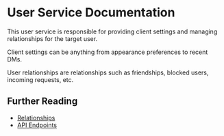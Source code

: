 # User Service Documentation

This user service is responsible for providing client settings and managing relationships for the target user.

Client settings can be anything from appearance preferences to recent DMs.

User relationships are relationships such as friendships, blocked users, incoming requests, etc.

## Further Reading
 - [Relationships](./relationships.md)
 - [API Endpoints](./endpoints.md)